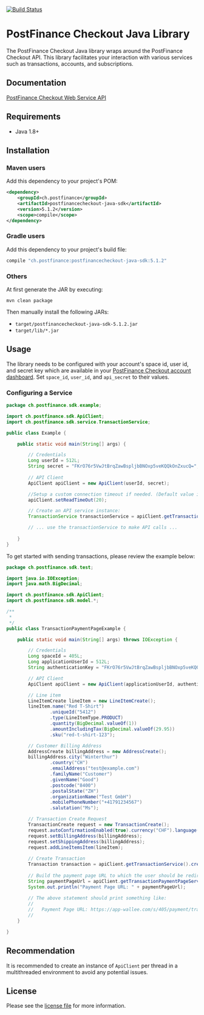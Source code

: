 [![Build Status](https://travis-ci.org/pfpayments/java-sdk.svg?branch=master)](https://travis-ci.org/pfpayments/java-sdk)

# PostFinance Checkout Java Library

The PostFinance Checkout Java library wraps around the PostFinance Checkout API. This library facilitates your interaction with various services such as transactions, accounts, and subscriptions.


## Documentation

[PostFinance Checkout Web Service API](https://checkout.postfinance.ch/doc/api/web-service)

## Requirements

- Java 1.8+

## Installation

### Maven users

Add this dependency to your project's POM:

```xml
<dependency>
    <groupId>ch.postfinance</groupId>
    <artifactId>postfinancecheckout-java-sdk</artifactId>
    <version>5.1.2</version>
    <scope>compile</scope>
</dependency>
```

### Gradle users

Add this dependency to your project's build file:

```groovy
compile "ch.postfinance:postfinancecheckout-java-sdk:5.1.2"
```

### Others

At first generate the JAR by executing:

```shell
mvn clean package
```

Then manually install the following JARs:

* `target/postfinancecheckout-java-sdk-5.1.2.jar`
* `target/lib/*.jar`

## Usage
The library needs to be configured with your account's space id, user id, and secret key which are available in your [PostFinance Checkout
account dashboard](https://checkout.postfinance.ch/account/select). Set `space_id`, `user_id`, and `api_secret` to their values.

### Configuring a Service

```java
package ch.postfinance.sdk.example;

import ch.postfinance.sdk.ApiClient;
import ch.postfinance.sdk.service.TransactionService;

public class Example {

    public static void main(String[] args) {

        // Credentials
        Long userId = 512L;
        String secret = "FKrO76r5VwJtBrqZawBspljbBNOxp5veKQQkOnZxucQ=";
        
        // API Client
        ApiClient apiClient = new ApiClient(userId, secret);

        //Setup a custom connection timeout if needed. (Default value is: 25 seconds)
        apiClient.setReadTimeOut(20);

        // Create an API service instance:
        TransactionService transactionService = apiClient.getTransactionService();

        // ... use the transactionService to make API calls ...
        
    }
}
```

To get started with sending transactions, please review the example below:

```java
package ch.postfinance.sdk.test;

import java.io.IOException;
import java.math.BigDecimal;

import ch.postfinance.sdk.ApiClient;
import ch.postfinance.sdk.model.*;

/**
 * 
 */
public class TransactionPaymentPageExample {

	public static void main(String[] args) throws IOException {

	    // Credentials
        Long spaceId = 405L;
        Long applicationUserId = 512L;
        String authenticationKey = "FKrO76r5VwJtBrqZawBspljbBNOxp5veKQQkOnZxucQ=";

	    // API Client
	    ApiClient apiClient = new ApiClient(applicationUserId, authenticationKey);

        // Line item
        LineItemCreate lineItem = new LineItemCreate();
        lineItem.name("Red T-Shirt")
                .uniqueId("5412")
                .type(LineItemType.PRODUCT)
                .quantity(BigDecimal.valueOf(1))
                .amountIncludingTax(BigDecimal.valueOf(29.95))
                .sku("red-t-shirt-123");

        // Customer Billing Address
        AddressCreate billingAddress = new AddressCreate();
        billingAddress.city("Winterthur")
                .country("CH")
                .emailAddress("test@example.com")
                .familyName("Customer")
                .givenName("Good")
                .postcode("8400")
                .postalState("ZH")
                .organizationName("Test GmbH")
                .mobilePhoneNumber("+41791234567")
                .salutation("Ms");

	    // Transaction Create Request
	    TransactionCreate request = new TransactionCreate();
        request.autoConfirmationEnabled(true).currency("CHF").language("en-US");
        request.setBillingAddress(billingAddress);
        request.setShippingAddress(billingAddress);
        request.addLineItemsItem(lineItem);
        
        // Create Transaction
        Transaction transaction = apiClient.getTransactionService().create(spaceId, request);
        
        // Build the payment page URL to which the user should be redirected when the payment page should be used:
        String paymentPageUrl = apiClient.getTransactionPaymentPageService().paymentPageUrl(spaceId, transaction.getId());
        System.out.println("Payment Page URL: " + paymentPageUrl);
        
        // The above statement should print something like:
        //
        //   Payment Page URL: https://app-wallee.com/s/405/payment/transaction/pay/[transaction ID]?securityToken=[some token]
        //
	}

}

```
## Recommendation

It is recommended to create an instance of `ApiClient` per thread in a multithreaded environment to avoid any potential issues.

## License

Please see the [license file](https://github.com/pfpayments/java-sdk/blob/master/LICENSE) for more information.
